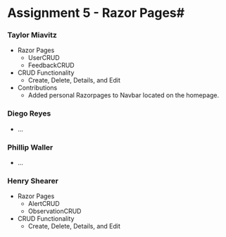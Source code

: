 # **Assignment 5 - Razor Pages**#

### Taylor Miavitz
- Razor Pages
  - UserCRUD
  - FeedbackCRUD
- CRUD Functionality
  - Create, Delete, Details, and Edit
- Contributions
  - Added personal Razorpages to Navbar located on the homepage.   
 

### Diego Reyes
- ...

### Phillip Waller
- ...

### Henry Shearer
- Razor Pages
  - AlertCRUD
  - ObservationCRUD
- CRUD Functionality
  - Create, Delete, Details, and Edit
  



